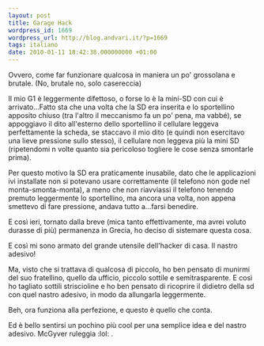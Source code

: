 ```yaml
---
layout: post
title: Garage Hack
wordpress_id: 1669
wordpress_url: http://blog.andvari.it/?p=1669
tags: italiano
date: 2010-01-11 18:42:38.000000000 +01:00
---
```

Ovvero, come far funzionare qualcosa in maniera un po' grossolana e brutale. (No, brutale no, solo casereccia)

Il mio G1 è leggermente difettoso, o forse lo è la mini-SD con cui è arrivato...Fatto sta che una volta che la SD era inserita e lo sportellino apposito chiuso (tra l'altro il meccanismo fa un po' pena, ma vabbé), se appoggiavo il dito all'esterno dello sportellino il cellulare leggeva perfettamente la scheda, se staccavo il mio dito (e quindi non esercitavo una lieve pressione sullo stesso), il cellulare non leggeva più la mini SD (ripetendomi n volte quanto sia pericoloso togliere le cose senza smontarle prima).

Per questo motivo la SD era praticamente inusabile, dato che le applicazioni ivi installate non si potevano usare correttamente (il telefono non gode nel monta-smonta-monta), a meno che non riavviassi il telefono tenendo premuto leggermente lo sportellino, ma ancora una volta, non appena smettevo di fare pressione, andava tutto a...farsi benedire.

E così ieri, tornato dalla breve (mica tanto effettivamente, ma avrei voluto durasse di più) permanenza in Grecia, ho deciso di sistemare questa cosa.

E così mi sono armato del grande utensile dell'hacker di casa. Il nastro adesivo!

Ma, visto che si trattava di qualcosa di piccolo, ho ben pensato di munirmi del suo fratellino, quello da ufficio, piccolo sottile e semitrasparente. E così ho tagliato sottili striscioline e ho ben pensato di ricoprire il didietro della sd con quel nastro adesivo, in modo da allungarla leggermente.

Beh, ora funziona alla perfezione, e questo è quello che conta.

Ed è bello sentirsi un pochino più cool per una semplice idea e del nastro adesivo. McGyver ruleggia :lol: .
